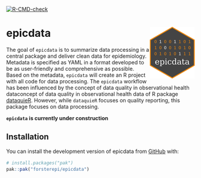 
[![R-CMD-check](https://github.com/forsterepi/epicdata/actions/workflows/R-CMD-check.yaml/badge.svg)](https://github.com/forsterepi/epicdata/actions/workflows/R-CMD-check.yaml)

# epicdata <img src="man/figures/logo.png" align="right" height="139"/>

The goal of `epicdata` is to summarize data processing in a central
package and deliver clean data for epidemiology. Metadata is specified
as YAML in a format developed to be as user-friendly and comprehensive
as possible. Based on the metadata, `epicdata` will create an R project
with all code for data processing. The `epicdata` workflow has been
influenced by the concept of data quality in observational health
dataconcept of data quality in observational health data of R package
[dataquieR](https://dataquality.qihs.uni-greifswald.de/IntroductoryTutorial.html).
However, while `dataquieR` focuses on quality reporting, this package
focuses on data processing.

**`epicdata` is currently under construction**

## Installation

You can install the development version of epicdata from
[GitHub](https://github.com/) with:

``` r
# install.packages("pak")
pak::pak("forsterepi/epicdata")
```
